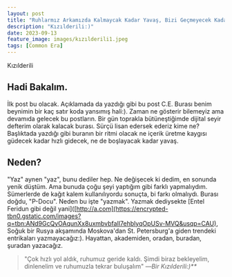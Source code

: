 ```yaml
---
layout: post
title: "Ruhlarmız Arkamızda Kalmaycak Kadar Yavaş, Bizi Geçmeyecek Kadar Hızlı."
description: "Kızılderili:)"
date: 2023-09-13
feature_image: images/kızılderili1.jpeg
tags: [Common Era]
---
```


Kızılderili

<!--more-->

## Hadi Bakalım.

İlk post bu olacak. Açıklamada da yazdığı gibi bu post C.E. Burası benim beynimin bir kaç satır koda yansımış hali:). Zaman ne gösterir bilemeyiz ama devamıda gelecek bu postların. Bir gün toprakla bütüneştiğimde dijital seyir defterim olarak kalacak burası. Sürçü lisan edersek ederiz kime ne? Başlıktada yazdığı gibi buranın bir ritmi olacak ne içerik üretme kaygısı güdecek kadar hızlı gidecek, ne de boşlayacak kadar yavaş.

## Neden?

"Yaz" aynen "yaz", bunu dediler hep. Ne değişecek ki dedim, en sonunda yenik düştüm. Ama bunuda çoğu şeyi yaptığım gibi farklı yapmalıydım. Sümerlerde de kağıt kalem kullanılıyordu sonuçta, bi farkı olmalıydı. Burası doğdu, "P-Docu". Neden bu işte "yazmak". Yazmak dediysekte [Entel Feridun gibi değil yani]([http://a.com](https://encrypted-tbn0.gstatic.com/images?q=tbn:ANd9GcQyOAqunXx8uxmbvbfalI7ehblyqOpUSv-MVQ&usqp=CAU), Soğuk bir Rusya akşamında Moskova'dan St. Petersburg'a giden trendeki entrikaları yazmayacağız:). Hayattan, akademiden, oradan, buradan, şuradan yazacağız.



> "Çok hızlı yol aldık, ruhumuz geride kaldı. Şimdi biraz bekleyelim, dinlenelim ve ruhumuzla tekrar buluşalım"
> <cite>―Bir Kızılderili:)**</cite>

